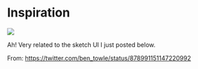 # Inspiration

![](https://db-feed.s3.amazonaws.com/legacy/DDLNyfSXUAQgy2t-1498502986550.png)

Ah! Very related to the sketch UI I just posted below.

From: https://twitter.com/ben_towle/status/878991151147220992